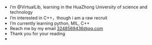- I’m @VirtualLib, learning in the HuaZhong University of science and technology
- I’m interested in C++，though i am a raw recruit
- I’m currently learning python, MIL, C++
- Reach me by my email 3248569436@qq.com
- Thank you for your reading
- 
